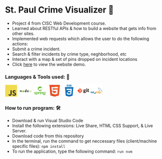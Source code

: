 # St. Paul Crime Visualizer 🔫
- Project 4 from CISC Web Development course.
- Learned about RESTful APIs & how to build a website that gets info from other sites.
- Implemented web requests which allows the user to do the following actions:
- Submit a crime incident.
- Search & filter incidents by crime type, neghborhood, etc
- Interact with a map & set of pins dropped on incident locations
- Click [here](https://www.youtube.com/watch?v=2y4dt2fvAV0) to view the website demo.

### Languages & Tools used: 🧰
<div>
  <img src="https://github.com/devicons/devicon/blob/master/icons/javascript/javascript-original.svg" title="JavaScript" alt="JavaScript" width="40" height="40"/>&nbsp;
  <img src="https://github.com/devicons/devicon/blob/master/icons/nodejs/nodejs-original-wordmark.svg" title="NodeJS" alt="NodeJS" width="40" height="40"/>&nbsp;
  <img src="https://github.com/devicons/devicon/blob/master/icons/spring/spring-original-wordmark.svg" title="Spring" alt="Spring" width="40" height="40"/>&nbsp;
  <img src="https://github.com/devicons/devicon/blob/master/icons/html5/html5-original.svg" title="HTML5" alt="HTML" width="40" height="40"/>&nbsp;
  <img src="https://github.com/devicons/devicon/blob/master/icons/css3/css3-plain-wordmark.svg"  title="CSS3" alt="CSS" width="40" height="40"/>&nbsp;
  <img src="https://github.com/devicons/devicon/blob/master/icons/git/git-original-wordmark.svg" title="Git" **alt="Git" width="40" height="40"/>
  <img src="https://github.com/devicons/devicon/blob/master/icons/mysql/mysql-original-wordmark.svg" title="MySQL"  alt="MySQL" width="40" height="40"/>&nbsp;
</div>

### How to run program: 🛠️
- Download & run Visual Studio Code
- Install the following extensions: Live Share, HTML CSS Support, & Live Server.
- Download code from this repository
- In the terminal, run the command to get neccessary files (client/machine specific files):
``npm install``
- To run the application, type the following command:
``run nvm``
